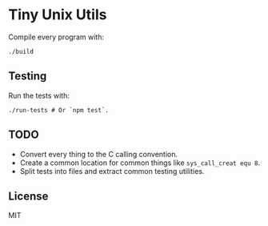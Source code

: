# Tiny Unix Utils

Compile every program with:

    ./build

## Testing

Run the tests with:

    ./run-tests # Or `npm test`.

## TODO

* Convert every thing to the C calling convention.
* Create a common location for common things like `sys_call_creat equ 8`.
* Split tests into files and extract common testing utilities.

## License

MIT
